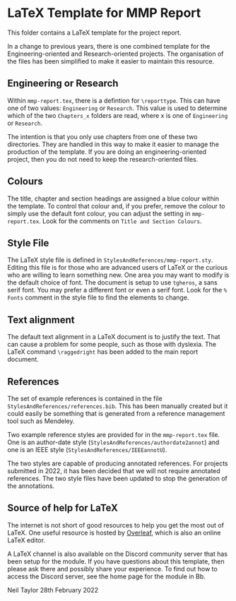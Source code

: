 # LaTeX Template for MMP Report

This folder contains a LaTeX template for the project report.

In a change to previous years, there is one combined template for the Engineering-oriented and Research-oriented projects. The organisation of the files has been simplified to make it easier to maintain this resource.

## Engineering or Research

Within `mmp-report.tex`, there is a defintion for `\reporttype`. This can have one of two values: `Engineering` or `Research`. This value is used to determine which of the two `Chapters_x` folders are read, where x is one of `Engineering` or `Research`.

The intention is that you only use chapters from one of these two directories. They are handled in this way to make it easier to manage the production of the template. If you are doing an engineering-oriented project, then you do not need to keep the research-oriented files.

## Colours

The title, chapter and section headings are assigned a blue colour within the template. To control that colour and, if you prefer, remove the colour to simply use the default font colour, you can adjust the setting in `mmp-report.tex`.  Look for the comments on `Title and Section Colours`.

## Style File

The LaTeX style file is defined in  `StylesAndReferences/mmp-report.sty`.  Editing this file is for those who are advanced users of LaTeX or the curious who are willing to learn something new. One area you may want to modify is the default choice of font. The document is setup to use `tgheros`, a sans serif font. You may prefer a different font or even a serif font. Look for the `% Fonts` comment in the style file to find the elements to change.

## Text alignment

The default text alignment in a LaTeX document is to justify the text. That can cause a problem for some people, such as those with dyslexia. The LaTeX command `\raggedright` has been added to the main report document.

## References

The set of example references is contained in the file `StylesAndReferences/references.bib`. This has been manually created but it could easily be something that is generated from a reference management tool such as Mendeley.

Two example reference styles are provided for in the `mmp-report.tex` file. One is an author-date style (`StylesAndReferences/authordate2annot`) and one is an IEEE style (`StylesAndReferences/IEEEannotU`).

The two styles are capable of producing annotated references. For projects submitted in 2022, it has been decided that we will not require annotated references. The two style files have been updated to stop the generation of the annotations.

## Source of help for LaTeX

The internet is not short of good resources to help you get the most out of LaTeX. One useful resource is hosted by [Overleaf](https://www.overleaf.com/learn/latex/Main_Page), which is also an online LaTeX editor. 

A LaTeX channel is also available on the Discord community server that has been setup for the module. If you have questions about this template, then please ask there and possibly share your experience. To find out how to access the Discord server, see the home page for the module in Bb.

Neil Taylor
28th February 2022
